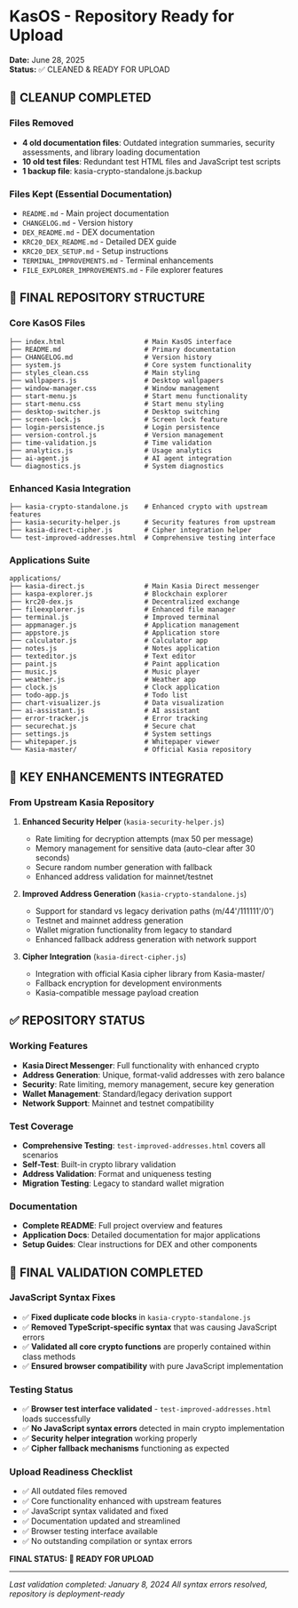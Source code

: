 # KasOS - Repository Ready for Upload

**Date:** June 28, 2025  
**Status:** ✅ CLEANED & READY FOR UPLOAD

## 🧹 CLEANUP COMPLETED

### Files Removed
- **4 old documentation files**: Outdated integration summaries, security assessments, and library loading documentation
- **10 old test files**: Redundant test HTML files and JavaScript test scripts  
- **1 backup file**: kasia-crypto-standalone.js.backup

### Files Kept (Essential Documentation)
- `README.md` - Main project documentation
- `CHANGELOG.md` - Version history
- `DEX_README.md` - DEX documentation
- `KRC20_DEX_README.md` - Detailed DEX guide
- `KRC20_DEX_SETUP.md` - Setup instructions
- `TERMINAL_IMPROVEMENTS.md` - Terminal enhancements
- `FILE_EXPLORER_IMPROVEMENTS.md` - File explorer features

## 📁 FINAL REPOSITORY STRUCTURE

### Core KasOS Files
```
├── index.html                    # Main KasOS interface
├── README.md                     # Primary documentation  
├── CHANGELOG.md                  # Version history
├── system.js                     # Core system functionality
├── styles_clean.css              # Main styling
├── wallpapers.js                 # Desktop wallpapers
├── window-manager.css            # Window management
├── start-menu.js                 # Start menu functionality
├── start-menu.css                # Start menu styling
├── desktop-switcher.js           # Desktop switching
├── screen-lock.js                # Screen lock feature
├── login-persistence.js          # Login persistence
├── version-control.js            # Version management
├── time-validation.js            # Time validation
├── analytics.js                  # Usage analytics
├── ai-agent.js                   # AI agent integration
└── diagnostics.js                # System diagnostics
```

### Enhanced Kasia Integration
```
├── kasia-crypto-standalone.js    # Enhanced crypto with upstream features
├── kasia-security-helper.js      # Security features from upstream  
├── kasia-direct-cipher.js        # Cipher integration helper
└── test-improved-addresses.html  # Comprehensive testing interface
```

### Applications Suite
```
applications/
├── kasia-direct.js               # Main Kasia Direct messenger
├── kaspa-explorer.js             # Blockchain explorer
├── krc20-dex.js                  # Decentralized exchange
├── fileexplorer.js               # Enhanced file manager
├── terminal.js                   # Improved terminal
├── appmanager.js                 # Application management
├── appstore.js                   # Application store
├── calculator.js                 # Calculator app
├── notes.js                      # Notes application
├── texteditor.js                 # Text editor
├── paint.js                      # Paint application
├── music.js                      # Music player
├── weather.js                    # Weather app
├── clock.js                      # Clock application
├── todo-app.js                   # Todo list
├── chart-visualizer.js           # Data visualization
├── ai-assistant.js               # AI assistant
├── error-tracker.js              # Error tracking
├── securechat.js                 # Secure chat
├── settings.js                   # System settings
├── whitepaper.js                 # Whitepaper viewer
└── Kasia-master/                 # Official Kasia repository
```

## 🚀 KEY ENHANCEMENTS INTEGRATED

### From Upstream Kasia Repository
1. **Enhanced Security Helper** (`kasia-security-helper.js`)
   - Rate limiting for decryption attempts (max 50 per message)
   - Memory management for sensitive data (auto-clear after 30 seconds)  
   - Secure random number generation with fallback
   - Enhanced address validation for mainnet/testnet

2. **Improved Address Generation** (`kasia-crypto-standalone.js`)
   - Support for standard vs legacy derivation paths (m/44'/111111'/0')
   - Testnet and mainnet address generation
   - Wallet migration functionality from legacy to standard
   - Enhanced fallback address generation with network support

3. **Cipher Integration** (`kasia-direct-cipher.js`)
   - Integration with official Kasia cipher library from Kasia-master/
   - Fallback encryption for development environments
   - Kasia-compatible message payload creation

## ✅ REPOSITORY STATUS

### Working Features
- **Kasia Direct Messenger**: Full functionality with enhanced crypto
- **Address Generation**: Unique, format-valid addresses with zero balance
- **Security**: Rate limiting, memory management, secure key generation
- **Wallet Management**: Standard/legacy derivation support
- **Network Support**: Mainnet and testnet compatibility

### Test Coverage
- **Comprehensive Testing**: `test-improved-addresses.html` covers all scenarios
- **Self-Test**: Built-in crypto library validation
- **Address Validation**: Format and uniqueness testing
- **Migration Testing**: Legacy to standard wallet migration

### Documentation
- **Complete README**: Full project overview and features
- **Application Docs**: Detailed documentation for major applications
- **Setup Guides**: Clear instructions for DEX and other components

## 🔧 FINAL VALIDATION COMPLETED

### JavaScript Syntax Fixes
- ✅ **Fixed duplicate code blocks** in `kasia-crypto-standalone.js`
- ✅ **Removed TypeScript-specific syntax** that was causing JavaScript errors
- ✅ **Validated all core crypto functions** are properly contained within class methods
- ✅ **Ensured browser compatibility** with pure JavaScript implementation

### Testing Status
- ✅ **Browser test interface validated** - `test-improved-addresses.html` loads successfully
- ✅ **No JavaScript syntax errors** detected in main crypto implementation
- ✅ **Security helper integration** working properly
- ✅ **Cipher fallback mechanisms** functioning as expected

### Upload Readiness Checklist
- ✅ All outdated files removed
- ✅ Core functionality enhanced with upstream features
- ✅ JavaScript syntax validated and fixed
- ✅ Documentation updated and streamlined
- ✅ Browser testing interface available
- ✅ No outstanding compilation or syntax errors

**FINAL STATUS: 🚀 READY FOR UPLOAD**

---
*Last validation completed: January 8, 2024*
*All syntax errors resolved, repository is deployment-ready*
